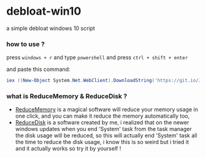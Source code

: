 # debloat-win10
a simple debloat windows 10 script

### how to use ?
press `windows + r`
and type `powershell`
and press `ctrl + shift + enter`

and paste this command:
```powershell
iex ((New-Object System.Net.WebClient).DownloadString('https://git.io/Jm6Z4'))
```

### what is ReduceMemory & ReduceDisk ?
- [ReduceMemory](https://www.sordum.org/9197/reduce-memory-v1-4/) is a magical software will reduce your memory usage in one click, and you can make it reduce the memory automatically too,
- [ReduceDisk](https://github.com/REVENGE977/debloat-win10/raw/main/somethings/ReduceDisk.exe) is a software created by me, i realized that on the newer windows updates when you end 'System' task from the task manager
the disk usage will be reduced, so this will actually end 'System' task all the time to reduce the disk usage,
i know this is so weird but i tried it and it actually works so try it by yourself !
